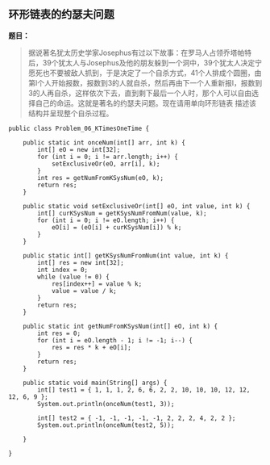 ## 环形链表的约瑟夫问题
**题目：**
>据说著名犹太历史学家Josephus有过以下故事：在罗马人占领乔塔帕特后，39个犹太人与Josephus及他的朋友躲到一个洞中，39个犹太人决定宁愿死也不要被敌人抓到，于是决定了一个自杀方式，41个人排成个圆圈，由第l个人开始报数，报数到3的人就自杀，然后再由下一个人重新报l，报数到3的人再自杀，这样依次下去，直到剩下最后一个人时，那个人可以自由选择自己的命运。这就是著名的约瑟夫问题。现在请用单向环形链表 描述该结构并呈现整个自杀过程。



```
public class Problem_06_KTimesOneTime {

	public static int onceNum(int[] arr, int k) {
		int[] eO = new int[32];
		for (int i = 0; i != arr.length; i++) {
			setExclusiveOr(eO, arr[i], k);
		}
		int res = getNumFromKSysNum(eO, k);
		return res;
	}

	public static void setExclusiveOr(int[] eO, int value, int k) {
		int[] curKSysNum = getKSysNumFromNum(value, k);
		for (int i = 0; i != eO.length; i++) {
			eO[i] = (eO[i] + curKSysNum[i]) % k;
		}
	}

	public static int[] getKSysNumFromNum(int value, int k) {
		int[] res = new int[32];
		int index = 0;
		while (value != 0) {
			res[index++] = value % k;
			value = value / k;
		}
		return res;
	}

	public static int getNumFromKSysNum(int[] eO, int k) {
		int res = 0;
		for (int i = eO.length - 1; i != -1; i--) {
			res = res * k + eO[i];
		}
		return res;
	}

	public static void main(String[] args) {
		int[] test1 = { 1, 1, 1, 2, 6, 6, 2, 2, 10, 10, 10, 12, 12, 12, 6, 9 };
		System.out.println(onceNum(test1, 3));

		int[] test2 = { -1, -1, -1, -1, -1, 2, 2, 2, 4, 2, 2 };
		System.out.println(onceNum(test2, 5));

	}

}
```